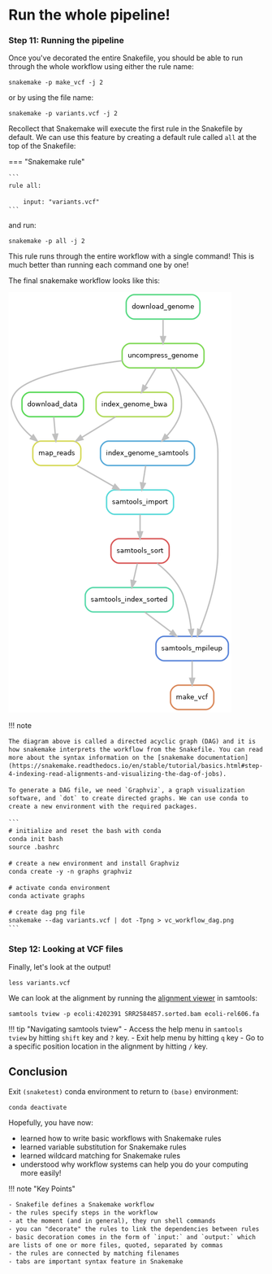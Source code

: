 # Run the whole pipeline!

### Step 11: Running the pipeline

Once you've decorated the entire Snakefile, you should be able to run through the whole workflow using either the rule name:

```
snakemake -p make_vcf -j 2
```

or by using the file name:

```
snakemake -p variants.vcf -j 2
```

Recollect that Snakemake will execute the first rule in the Snakefile by default. We can use this feature by creating a default rule called `all` at the top of the Snakefile:

=== "Snakemake rule"

    ```
    rule all:

        input: "variants.vcf"
    ```

and run:

```
snakemake -p all -j 2
```

This rule runs through the entire workflow with a single command! This is much better than running each command one by one!

The final snakemake workflow looks like this:

![](./images-snakemake/vc_workflow_dag.png "snakemake workflow diagram")

!!! note

    The diagram above is called a directed acyclic graph (DAG) and it is how snakemake interprets the workflow from the Snakefile. You can read more about the syntax information on the [snakemake documentation](https://snakemake.readthedocs.io/en/stable/tutorial/basics.html#step-4-indexing-read-alignments-and-visualizing-the-dag-of-jobs).

    To generate a DAG file, we need `Graphviz`, a graph visualization software, and `dot` to create directed graphs. We can use conda to create a new environment with the required packages.

    ```
    # initialize and reset the bash with conda
    conda init bash
    source .bashrc

    # create a new environment and install Graphviz
    conda create -y -n graphs graphviz

    # activate conda environment
    conda activate graphs

    # create dag png file
    snakemake --dag variants.vcf | dot -Tpng > vc_workflow_dag.png
    ```

### Step 12: Looking at VCF files

Finally, let's look at the output!

```
less variants.vcf
```

We can look at the alignment by running the [alignment viewer](http://samtools.sourceforge.net/tview.shtml) in samtools:
```
samtools tview -p ecoli:4202391 SRR2584857.sorted.bam ecoli-rel606.fa
```

!!! tip "Navigating samtools tview"
    - Access the help menu in `samtools tview` by hitting `shift` key and `?` key.
    - Exit help menu by hitting `q` key
    - Go to a specific position location in the alignment by hitting `/` key.

## Conclusion

Exit `(snaketest)` conda environment to return to `(base)` environment:

```
conda deactivate
```

Hopefully, you have now:

- learned how to write basic workflows with Snakemake rules
- learned variable substitution for Snakemake rules
- learned wildcard matching for Snakemake rules
- understood why workflow systems can help you do your computing more easily!

!!! note "Key Points"

    - Snakefile defines a Snakemake workflow
    - the rules specify steps in the workflow
    - at the moment (and in general), they run shell commands
    - you can "decorate" the rules to link the dependencies between rules
    - basic decoration comes in the form of `input:` and `output:` which are lists of one or more files, quoted, separated by commas
    - the rules are connected by matching filenames
    - tabs are important syntax feature in Snakemake
